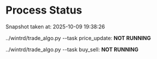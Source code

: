 # Process Status

Snapshot taken at: 2025-10-09 19:38:26

../wintrd/trade_algo.py --task price_update: **NOT RUNNING**

../wintrd/trade_algo.py --task buy_sell: **NOT RUNNING**


